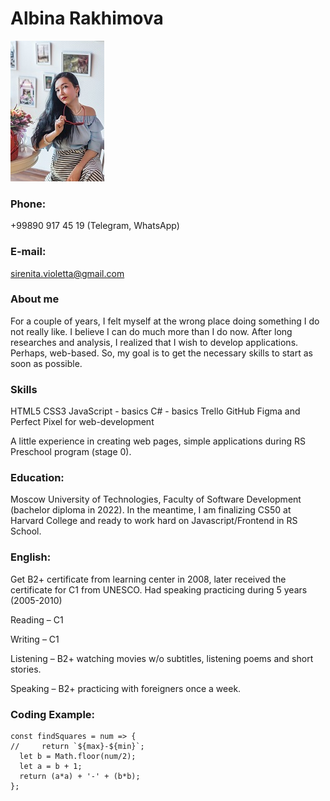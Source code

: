 # Albina Rakhimova

![Albina Rakhimova CV](./photo_cv.jpg "Albina Rakhimova")

### Phone:
+99890 917 45 19 (Telegram, WhatsApp)
### E-mail:
sirenita.violetta@gmail.com
### About me
For a couple of years, I felt myself at the wrong place doing something I do not really like. I believe I can do much more than I do now. After long researches and analysis, I realized that I wish to develop applications. Perhaps, web-based. So, my goal is to get the necessary skills to start as soon as possible. 

### Skills 
HTML5 
CSS3 
JavaScript - basics 
C# - basics
Trello 
GitHub
Figma and Perfect Pixel for web-development

A little experience in creating web pages, simple applications during RS Preschool program (stage 0).

### Education: 
Moscow University of Technologies, Faculty of Software Development (bachelor diploma in 2022). 
In the meantime, I am finalizing CS50 at Harvard College and ready to work hard on Javascript/Frontend in RS School.

### English: 
Get B2+ certificate from learning center in 2008, later received the certificate for С1 from UNESCO. Had speaking practicing during 5 years (2005-2010)

Reading – C1

Writing – C1

Listening – B2+ watching movies w/o subtitles, listening poems and short stories.

Speaking – B2+ practicing with foreigners once a week.

### Coding Example:
```
const findSquares = num => {
//     return `${max}-${min}`;
  let b = Math.floor(num/2);
  let a = b + 1;
  return (a*a) + '-' + (b*b);
};
```
